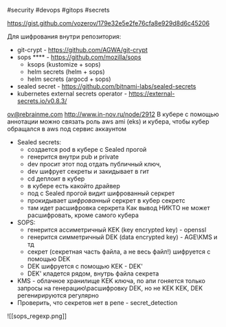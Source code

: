 #security #devops #gitops #secrets

https://gist.github.com/vozerov/179e32e5e2fe76cfa8e929d8d6c45206

Для шифрования внутри репозитория:
- git-crypt - https://github.com/AGWA/git-crypt
- sops **** - https://github.com/mozilla/sops
	- ksops (kustomize + sops)
	- helm secrets (helm + sops)
	- helm secrets (argocd + sops)
- sealed secret - https://github.com/bitnami-labs/sealed-secrets
- kubernetes external secrets operator - https://external-secrets.io/v0.8.3/

ov@rebrainme.com
http://www.in-nov.ru/node/2912
	В кубере с помощью аннотации можно связать роль aws ami (eks) и кубера, чтобы кубер обращался в aws под сервис аккаунтом

- Sealed secrets:
	- создается pod в кубере с Sealed прогой
	- генерится внутри pub и private
	- dev просит этот под отдать публичный ключ,
	- dev шифрует секреты и закидывает в гит
	- cd деплоит в кубер
	- в кубере есть какойто драйвер
	- под с Sealed прогой видит шифрованный серкрет
	- прокидывает *шифрованный* серкрет в кубер секретс
	- там идет расшифровка серкрета
	Как вывод НИКТО не может расшифровать, кроме самого кубера
- SOPS:
	- генерится ассиметричный KEK (key encrypted key) - openssl
	- генерится симметричный DEK (data encrypted key) - AGE\\KMS и тд
	- секрет (секретная часть файла, а не весь файл!) шифруется с помощью DEK
	- DEK шифруется с помощью KEK - DEK'
	- DEK' кладется рядом, внутрь файла секрета
- KMS - облачное хранилище KEK ключа, по апи гоняется только запросы на генерацию\расшифровку DEK, но не KEK
	KEK, DEK регенирируются регулярно
- Проверить, что секретов нет в репе - secret_detection

![[sops_regexp.png]]
